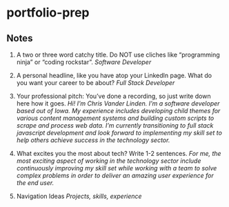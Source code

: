 # portfolio-prep

## Notes

1. A two or three word catchy title. Do NOT use cliches like “programming ninja” or “coding rockstar”.
*Software Developer*

2. A personal headline, like you have atop your LinkedIn page. What do you want your career to be about?
*Full Stack Developer*

3. Your professional pitch: You’ve done a recording, so just write down here how it goes.
*Hi! I’m Chris Vander Linden. I’m a software developer based out of Iowa.  My experience includes developing child themes for various content management systems and building custom scripts to scrape and process web data.  I’m currently transitioning to full stack javascript development and look forward to implementing my skill set to help others achieve success in the technology sector.*

4. What excites you the most about tech? Write 1-2 sentences.
*For me, the most exciting aspect of working in the technology sector include continuously improving my skill set while working with a team to solve complex problems in order to deliver an amazing user experience for the end user.*

5. Navigation Ideas
*Projects, skills, experience*
